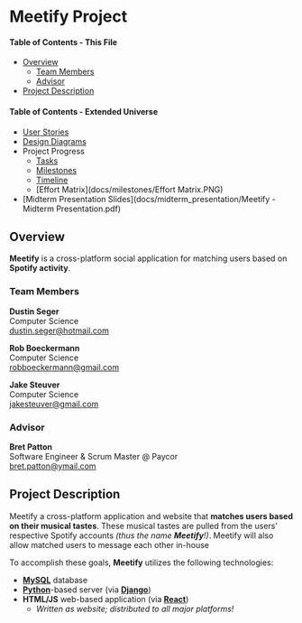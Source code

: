 # Meetify Project 

#### Table of Contents - This File

- [Overview](#overview)
    - [Team Members](#team-members)
    - [Advisor](#advisor)
- [Project Description](#project-description)

#### Table of Contents - Extended Universe
- [User Stories](docs/user_stories.md)
- [Design Diagrams](docs/design_diagrams.pdf)
- Project Progress
    - [Tasks](docs/tasks.md)
    - [Milestones](docs/milestones/milestones.md)
    - [Timeline](docs/milestones/Timeline.PNG)
    - [Effort Matrix](docs/milestones/Effort Matrix.PNG)
- [Midterm Presentation Slides](docs/midterm_presentation/Meetify - Midterm Presentation.pdf)

## Overview

**Meetify** is a cross-platform social application for matching users based on
**Spotify activity**.

### Team Members
**Dustin Seger**  
Computer Science  
dustin.seger@hotmail.com

**Rob Boeckermann**  
Computer Science  
robboeckermann@gmail.com

**Jake Steuver**  
Computer Science  
jakesteuver@gmail.com  

### Advisor
**Bret Patton**  
Software Engineer & Scrum Master @ Paycor  
bret.patton@ymail.com

## Project Description

Meetify a cross-platform application and website that **matches users based on
their musical tastes**. These musical tastes are pulled from the users'
respective Spotify accounts *(thus the name __Meetify__!)*. Meetify will also allow
matched users to message each other in-house 

To accomplish these goals, **Meetify** utilizes the following technologies:

- [**MySQL**](https://www.mysql.com/) database
- [**Python**](https://www.python.org/)-based server (via [**Django**](https://www.djangoproject.com/))
- **HTML/JS** web-based application (via [**React**](https://reactjs.org/))
    - *Written as website; distributed to all major platforms!*
